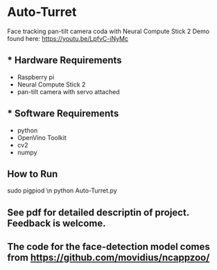 # Auto-Turret
Face tracking pan-tilt camera coda with Neural Compute Stick 2
Demo found here: https://youtu.be/LpfvC-iNyMc
## * Hardware Requirements
+ Raspberry pi
+ Neural Compute Stick 2
+ pan-tilt camera with servo attached

## * Software Requirements
+ python
+ OpenVino Toolkit
+ cv2
+ numpy

## How to Run
sudo pigpiod \n
python Auto-Turret.py

## See pdf for detailed descriptin of project. Feedback is welcome.

## The code for the face-detection model comes from https://github.com/movidius/ncappzoo/ 
